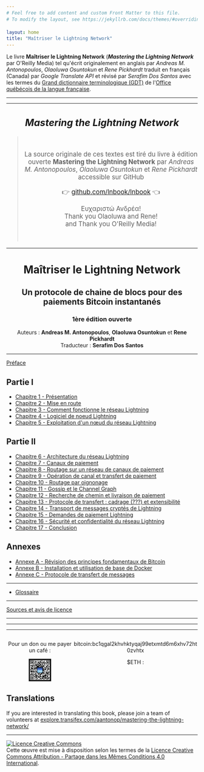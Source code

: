 ```yaml
---
# Feel free to add content and custom Front Matter to this file.
# To modify the layout, see https://jekyllrb.com/docs/themes/#overriding-theme-defaults

layout: home
title: "Maîtriser le Lightning Network"
---
```


Le livre **Maîtriser le Lightning Network** (_**Mastering the Lightning Network**_ par O'Reilly Media) tel qu'écrit originalement en anglais par _Andreas M. Antonopoulos_, _Olaoluwa Osuntokun_ et _Rene Pickhardt_ traduit en français (Canada) par _Google Translate API_ et révisé par _Serafim Dos Santos_ avec les termes du [Grand dictionnaire terminologique (GDT)](https://gdt.oqlf.gouv.qc.ca/) de l'[Office qu&eacute;b&eacute;cois de la langue fran&ccedil;aise](https://www.oqlf.gouv.qc.ca/).

---

<!-- center>
<img src="assets/ME1OE-GITHUB_BANNER-002.jpg" alt="Maîtriser Ethereum: Implémenter des contrats intelligents" width="96%"/>
</center -->

---

<center style="font-size:1.2em;">
<h2><em>Mastering the Lightning Network</em></h2>
<blockquote><br><p>
La source originale de ces textes est tiré du livre à édition ouverte <strong>Mastering the Lightning Network</strong> par <em>Andreas M. Antonopoulos</em>, <em>Olaoluwa Osuntokun</em> et <em>Rene Pickhardt</em> accessible sur GitHub
</p>
<p>
👉 <a href="https://github.com/lnbook/lnbook">github.com/lnbook/lnbook</a> 👈
</p>
<p>Ευχαριστώ Ανδρέα!<br>
Thank you Olaoluwa and Rene!<br>
and Thank you O'Reilly Media!</p><br>
</blockquote>
</center>

---

<center>
<h1>Maîtriser le Lightning Network</h1>
<h2>Un protocole de chaine de blocs pour des paiements Bitcoin instantanés</h2>
<h3>1ère édition ouverte</h3>
<p>Auteurs : <strong>Andreas M. Antonopoulos</strong>, <strong>Olaoluwa Osuntokun</strong> et <strong>Rene Pickhardt</strong> <br />
Traducteur : <strong>Serafim Dos Santos</strong></p>
</center>

---

[Préface](html/for_translation_mastering-the-lightning-network_00_preface_fr_CA.html)

## Partie I

- [Chapitre 1 - Présentation](html/for_translation_mastering-the-lightning-network_ch_01_introduction_fr_CA.html)
- [Chapitre 2 - Mise en route](html/for_translation_mastering-the-lightning-network_ch_02_getting_started_fr_CA.html)
- [Chapitre 3 - Comment fonctionne le réseau Lightning](html/for_translation_mastering-the-lightning-network_ch_03_how_ln_works_fr_CA.html)
- [Chapitre 4 - Logiciel de noeud Lightning](html/for_translation_mastering-the-lightning-network_ch_04_node_client_fr_CA.html)
- [Chapitre 5 - Exploitation d'un nœud du réseau Lightning](html/for_translation_mastering-the-lightning-network_ch_05_node_operations_fr_CA.html)

## Partie II

- [Chapitre 6 - Architecture du réseau Lightning](html/for_translation_mastering-the-lightning-network_ch_06_lightning_architecture_fr_CA.html)
- [Chapitre 7 - Canaux de paiement](html/for_translation_mastering-the-lightning-network_ch_07_payment_channels_fr_CA.html)
- [Chapitre 8 - Routage sur un réseau de canaux de paiement](html/for_translation_mastering-the-lightning-network_ch_08_routing_htlcs_fr_CA.html)
- [Chapitre 9 - Opération de canal et transfert de paiement](html/for_translation_mastering-the-lightning-network_ch_09_channel_operation_fr_CA.html)
- [Chapitre 10 - Routage par oignonage](html/for_translation_mastering-the-lightning-network_ch_10_onion_routing_fr_CA.html)
- [Chapitre 11 - Gossip et le Channel Graph](html/for_translation_mastering-the-lightning-network_ch_11_gossip_channel_graph_fr_CA.html)
- [Chapitre 12 - Recherche de chemin et livraison de paiement](html/for_translation_mastering-the-lightning-network_ch_12_path_finding_fr_CA.html)
- [Chapitre 13 - Protocole de transfert : cadrage (???) et extensibilité](html/for_translation_mastering-the-lightning-network_ch_13_wire_protocol_fr_CA.html)
- [Chapitre 14 - Transport de messages cryptés de Lightning](html/for_translation_mastering-the-lightning-network_ch_14_encrypted_transport_fr_CA.html)
- [Chapitre 15 - Demandes de paiement Lightning](html/for_translation_mastering-the-lightning-network_ch_15_payment_requests_fr_CA.html)
- [Chapitre 16 - Sécurité et confidentialité du réseau Lightning](html/for_translation_mastering-the-lightning-network_ch_16_security_privacy_ln_fr_CA.html)
- [Chapitre 17 - Conclusion](html/for_translation_mastering-the-lightning-network_ch_17_conclusion_fr_CA.html)

## Annexes

- [Annexe A - Révision des principes fondamentaux de Bitcoin](html/for_translation_mastering-the-lightning-network_appendix_bitcoin_fundamentals_review_fr_CA.html)
- [Annexe B - Installation et utilisation de base de Docker](html/for_translation_mastering-the-lightning-network_appendix_docker_basics_fr_CA.html)
- [Annexe C - Protocole de transfert de messages](html/for_translation_mastering-the-lightning-network_appendix_protocol_messages_fr_CA.html)

---

- [Glossaire](html/for_translation_mastering-the-lightning-network_00_glossary_fr_CA.html)

---

[Sources et avis de licence](html/for_translation_mastering-the-lightning-network_appendix_license_notices_fr_CA.html)

---

<!-- center>
<p>Je n'ai pas référencé les liens entres les documents .adoc (les documents originaux anglais ne sont pas concu pour être disponibles par chapitre). Si vous souhaîtez le livre en une seule page :</p>

<p style="color:red;">!!! ATTENTION : Processus intense !!!</p>

<a href="https://ethereum.maitriser.ca/html/book.html" alt="Livre Maîtriser Bitcoin en une seule page html">Livre en une seule page html</a> 👍
</center -->

---

<!-- div style="margin:5% auto;">
    <a href="https://www.amazon.ca/dp/B0B1JV2BDT" target="_newtab">
        <img src="../assets/ME1EO-SITE_AMAZON_BANNER-002.jpg" width="100%" alt="Bannière Amazon du livre Maîtriser Ethereum" style="border-radius:10px;" />
    </a>
</div -->

<!-- table style="border-width: 0px;text-align:center;">
<tr>
<th>
Amazon CA
</th>
<th>
Amazon FR
</th>
</tr>
<tr>
<td>
<a href="https://www.amazon.ca/dp/B0B1JV2BDT">amazon.ca: B0B1JV2BDT</a>
</td>
<td>
<a href="https://www.amazon.fr/dp/B0B1JV2BDT">amazon.fr: B0B1JV2BDT</a>
</td>
</tr>
</table -->

---

<div style="display: flex; text-align:center;">
  <div style="width:35%;">
  <p>Pour un don ou me payer un café :</p>
  <img src="assets/bluewallet-bitcoin-sponsoring-qr-code.jpg" alt="" style="max-width:33.5%;">
  </div>

  <div style="width:65%;">
  <p>bitcoin:bc1qgal2khvhktyqaj99etxmtd6m6xhv72ht0zvhtx</p>
  <p>$ETH : </p>
  </div>
</div>

<!-- div>
---

L'édition ouverte originale en anglais, en html : [http://ethereum.dabook.org/](http://ethereum.dabook.org/)

---
</div -->

## Translations

If you are interested in translating this book, please join a team of volunteers at [explore.transifex.com/aantonop/mastering-the-lightning-network/](https://explore.transifex.com/aantonop/mastering-the-lightning-network/)

---

<a rel="license" href="http://creativecommons.org/licenses/by-sa/4.0/"><img alt="Licence Creative Commons" style="border-width:0" src="https://i.creativecommons.org/l/by-sa/4.0/88x31.png" /></a><br />Cette œuvre est mise à disposition selon les termes de la <a rel="license" href="http://creativecommons.org/licenses/by-sa/4.0/">Licence Creative Commons Attribution -  Partage dans les Mêmes Conditions 4.0 International</a>.
